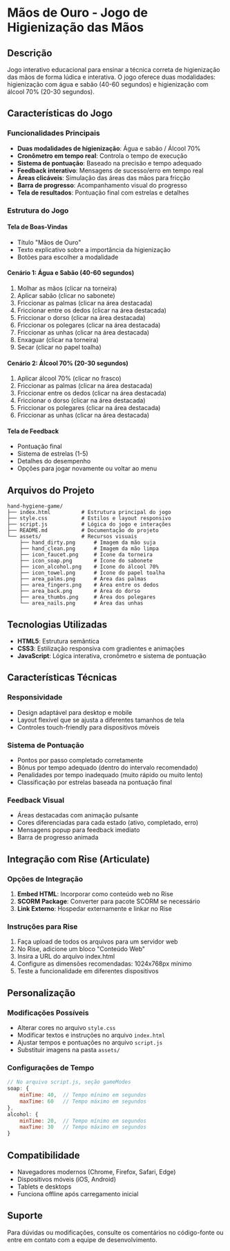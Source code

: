 # Mãos de Ouro - Jogo de Higienização das Mãos

## Descrição
Jogo interativo educacional para ensinar a técnica correta de higienização das mãos de forma lúdica e interativa. O jogo oferece duas modalidades: higienização com água e sabão (40-60 segundos) e higienização com álcool 70% (20-30 segundos).

## Características do Jogo

### Funcionalidades Principais
- **Duas modalidades de higienização**: Água e sabão / Álcool 70%
- **Cronômetro em tempo real**: Controla o tempo de execução
- **Sistema de pontuação**: Baseado na precisão e tempo adequado
- **Feedback interativo**: Mensagens de sucesso/erro em tempo real
- **Áreas clicáveis**: Simulação das áreas das mãos para fricção
- **Barra de progresso**: Acompanhamento visual do progresso
- **Tela de resultados**: Pontuação final com estrelas e detalhes

### Estrutura do Jogo

#### Tela de Boas-Vindas
- Título "Mãos de Ouro"
- Texto explicativo sobre a importância da higienização
- Botões para escolher a modalidade

#### Cenário 1: Água e Sabão (40-60 segundos)
1. Molhar as mãos (clicar na torneira)
2. Aplicar sabão (clicar no sabonete)
3. Friccionar as palmas (clicar na área destacada)
4. Friccionar entre os dedos (clicar na área destacada)
5. Friccionar o dorso (clicar na área destacada)
6. Friccionar os polegares (clicar na área destacada)
7. Friccionar as unhas (clicar na área destacada)
8. Enxaguar (clicar na torneira)
9. Secar (clicar no papel toalha)

#### Cenário 2: Álcool 70% (20-30 segundos)
1. Aplicar álcool 70% (clicar no frasco)
2. Friccionar as palmas (clicar na área destacada)
3. Friccionar entre os dedos (clicar na área destacada)
4. Friccionar o dorso (clicar na área destacada)
5. Friccionar os polegares (clicar na área destacada)
6. Friccionar as unhas (clicar na área destacada)

#### Tela de Feedback
- Pontuação final
- Sistema de estrelas (1-5)
- Detalhes do desempenho
- Opções para jogar novamente ou voltar ao menu

## Arquivos do Projeto

```
hand-hygiene-game/
├── index.html          # Estrutura principal do jogo
├── style.css           # Estilos e layout responsivo
├── script.js           # Lógica do jogo e interações
├── README.md           # Documentação do projeto
└── assets/             # Recursos visuais
    ├── hand_dirty.png      # Imagem da mão suja
    ├── hand_clean.png      # Imagem da mão limpa
    ├── icon_faucet.png     # Ícone da torneira
    ├── icon_soap.png       # Ícone do sabonete
    ├── icon_alcohol.png    # Ícone do álcool 70%
    ├── icon_towel.png      # Ícone do papel toalha
    ├── area_palms.png      # Área das palmas
    ├── area_fingers.png    # Área entre os dedos
    ├── area_back.png       # Área do dorso
    ├── area_thumbs.png     # Área dos polegares
    └── area_nails.png      # Área das unhas
```

## Tecnologias Utilizadas
- **HTML5**: Estrutura semântica
- **CSS3**: Estilização responsiva com gradientes e animações
- **JavaScript**: Lógica interativa, cronômetro e sistema de pontuação

## Características Técnicas

### Responsividade
- Design adaptável para desktop e mobile
- Layout flexível que se ajusta a diferentes tamanhos de tela
- Controles touch-friendly para dispositivos móveis

### Sistema de Pontuação
- Pontos por passo completado corretamente
- Bônus por tempo adequado (dentro do intervalo recomendado)
- Penalidades por tempo inadequado (muito rápido ou muito lento)
- Classificação por estrelas baseada na pontuação final

### Feedback Visual
- Áreas destacadas com animação pulsante
- Cores diferenciadas para cada estado (ativo, completado, erro)
- Mensagens popup para feedback imediato
- Barra de progresso animada

## Integração com Rise (Articulate)

### Opções de Integração
1. **Embed HTML**: Incorporar como conteúdo web no Rise
2. **SCORM Package**: Converter para pacote SCORM se necessário
3. **Link Externo**: Hospedar externamente e linkar no Rise

### Instruções para Rise
1. Faça upload de todos os arquivos para um servidor web
2. No Rise, adicione um bloco "Conteúdo Web"
3. Insira a URL do arquivo index.html
4. Configure as dimensões recomendadas: 1024x768px mínimo
5. Teste a funcionalidade em diferentes dispositivos

## Personalização

### Modificações Possíveis
- Alterar cores no arquivo `style.css`
- Modificar textos e instruções no arquivo `index.html`
- Ajustar tempos e pontuações no arquivo `script.js`
- Substituir imagens na pasta `assets/`

### Configurações de Tempo
```javascript
// No arquivo script.js, seção gameModes
soap: {
    minTime: 40,  // Tempo mínimo em segundos
    maxTime: 60   // Tempo máximo em segundos
},
alcohol: {
    minTime: 20,  // Tempo mínimo em segundos
    maxTime: 30   // Tempo máximo em segundos
}
```

## Compatibilidade
- Navegadores modernos (Chrome, Firefox, Safari, Edge)
- Dispositivos móveis (iOS, Android)
- Tablets e desktops
- Funciona offline após carregamento inicial

## Suporte
Para dúvidas ou modificações, consulte os comentários no código-fonte ou entre em contato com a equipe de desenvolvimento.

